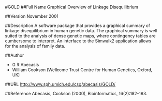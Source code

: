 #GOLD
##Full Name
Graphical Overview of Linkage Disequilibrium

##Version
November 2001

##Description
A software package that provides a graphical summary of linkage disequilibrium in human genetic data. The graphical summary is well suited to the analysis of dense genetic maps, where contingency tables are cumbersome to interpret. An interface to the Simwalk2 application allows for the analysis of family data.

##Author
* G R Abecasis
* William Cookson (Wellcome Trust Centre for Human Genetics, Oxford, UK)

##URL
http://www.sph.umich.edu/csg/abecasis/GOLD/

##Reference
Abecasis, Cookson (2000), Bioinformatics, 16(2):182-183.

